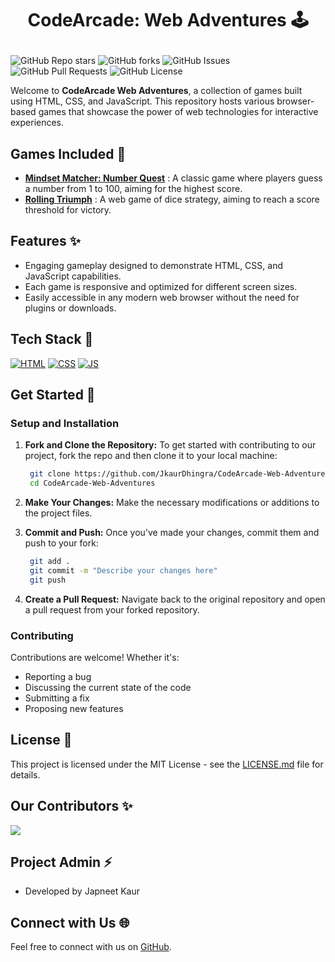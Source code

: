 # <p align="center">CodeArcade: Web Adventures 🕹️</p>

![GitHub Repo stars](https://img.shields.io/github/stars/JkaurDhingra/CodeArcade-Web-Adventures?style=for-the-badge&color=%23002c66)
![GitHub forks](https://img.shields.io/github/forks/JkaurDhingra/CodeArcade-Web-Adventures?style=for-the-badge&color=%23002c66)
![GitHub Issues](https://img.shields.io/github/issues/JkaurDhingra/CodeArcade-Web-Adventures?style=for-the-badge&color=%230f5900)
![GitHub Pull Requests](https://img.shields.io/github/issues-pr/JkaurDhingra/CodeArcade-Web-Adventures?style=for-the-badge&color=%230f5900)
![GitHub License](https://img.shields.io/github/license/JkaurDhingra/CodeArcade-Web-Adventures?style=for-the-badge&color=%23199700)

Welcome to **CodeArcade Web Adventures**, a collection of games built using HTML, CSS, and JavaScript. This repository hosts various browser-based games that showcase the power of web technologies for interactive experiences.

## Games Included 🎯
- [**Mindset Matcher: Number Quest**](https://github.com/JkaurDhingra/CodeArcade-Web-Adventures/tree/main/Mindset%20Matcher%3A%20Number%20Quest) : A classic game where players guess a number from 1 to 100, aiming for the highest score.
- [**Rolling Triumph**](https://github.com/JkaurDhingra/CodeArcade-Web-Adventures/tree/main/Rolling%20Triumph) : A web game of dice strategy, aiming to reach a score threshold for victory.


## Features ✨
- Engaging gameplay designed to demonstrate HTML, CSS, and JavaScript capabilities.
- Each game is responsive and optimized for different screen sizes.
- Easily accessible in any modern web browser without the need for plugins or downloads.

## Tech Stack 🔧

<p>
  <a href="https://www.w3schools.com/html/"> <img src="https://img.icons8.com/color/70/000000/html-5--v1.png" alt="HTML" /></a>
  <a href="https://www.w3schools.com/css/"> <img src="https://img.icons8.com/color/70/000000/css3.png" alt="CSS" /></a>
  <a href="https://www.w3schools.com/js/"><img src="https://img.icons8.com/color/70/000000/javascript--v1.png" alt="JS" /></a>
</p>


## Get Started 🚀

### Setup and Installation

1. **Fork and Clone the Repository:**
   To get started with contributing to our project, fork the repo and then clone it to your local machine:
   ```bash
    git clone https://github.com/JkaurDhingra/CodeArcade-Web-Adventures.git
    cd CodeArcade-Web-Adventures
   ```

2. **Make Your Changes:**
   Make the necessary modifications or additions to the project files.

3. **Commit and Push:**
   Once you've made your changes, commit them and push to your fork:
   ```bash
    git add .
    git commit -m "Describe your changes here"
    git push
   ```

4. **Create a Pull Request:**
   Navigate back to the original repository and open a pull request from your forked repository.

### Contributing

Contributions are welcome! Whether it's:
- Reporting a bug
- Discussing the current state of the code
- Submitting a fix
- Proposing new features


## License 📜

This project is licensed under the MIT License - see the [LICENSE.md](https://github.com/JkaurDhingra/CodeArcade-Web-Adventures/blob/main/LICENSE) file for details.


## Our Contributors ✨
<a href="https://github.com/JkaurDhingra/CodeArcade-Web-Adventures/graphs/contributors">
  <img align="center" src="https://contrib.rocks/image?max=100&repo=JkaurDhingra/CodeArcade-Web-Adventures" />
</a> 

## Project Admin ⚡

- Developed by Japneet Kaur

## Connect with Us 🌐

Feel free to connect with us on [GitHub](https://github.com/JkaurDhingra).
